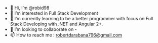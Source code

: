 - 👋 Hi, I’m @robid98
- 👀 I’m interested in Full Stack Development 
- 🌱 I’m currently learning to be a better programmer with focus on Full Stack Developing with .NET and Angular 2+.
- 💞️ I’m looking to collaborate on -
- 📫 How to reach me : robertdarabana796@gmail.com

<!---
robid98/robid98 is a ✨ special ✨ repository because its `README.md` (this file) appears on your GitHub profile.
You can click the Preview link to take a look at your changes.
--->

